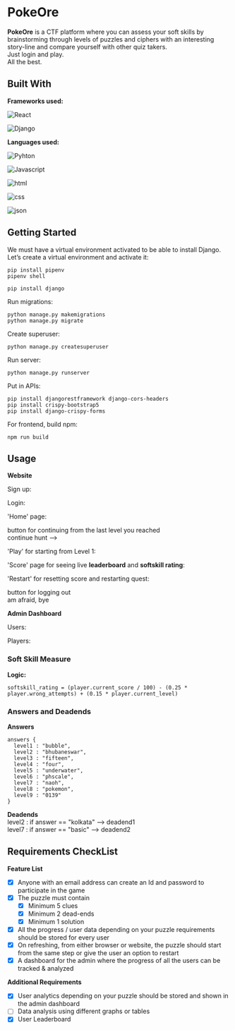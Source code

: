 
# PokeOre

**PokeOre** is a CTF platform where you can assess your soft skills by brainstorming through levels of puzzles and ciphers with an interesting story-line and compare yourself with other quiz takers. \
Just login and play. \
All the best.

## Built With

**Frameworks used:**

![React](https://img.shields.io/badge/React-20232A?style=for-the-badge&logo=react&logoColor=61DAFB)

![Django](https://img.shields.io/badge/Django-092E20?style=for-the-badge&logo=django&logoColor=green)

**Languages used:**

![Pyhton](https://img.shields.io/badge/Python-FFD43B?style=for-the-badge&logo=python&logoColor=blue)

![Javascript](https://img.shields.io/badge/JavaScript-323330?style=for-the-badge&logo=javascript&logoColor=F7DF1E)

![html](https://img.shields.io/badge/HTML5-E34F26?style=for-the-badge&logo=html5&logoColor=white)

![css](https://img.shields.io/badge/CSS3-1572B6?style=for-the-badge&logo=css3&logoColor=white)

![json](https://img.shields.io/badge/json-5E5C5C?style=for-the-badge&logo=json&logoColor=white)

## Getting Started

We must have a virtual environment activated to be able to install Django. \
Let’s create a virtual environment and activate it:
```
pip install pipenv
pipenv shell
```
```
pip install django
```
Run migrations:
```
python manage.py makemigrations
python manage.py migrate
```
Create superuser:
```
python manage.py createsuperuser
```
Run server:
```
python manage.py runserver
```
Put in APIs:
```
pip install djangorestframework django-cors-headers
pip install crispy-bootstrap5
pip install django-crispy-forms
```

For frontend, build npm:
```
npm run build
```
## Usage

**Website**

Sign up:

Login:

'Home' page:

button for continuing from the last level you reached \
continue hunt -->

'Play' for starting from Level 1:

'Score' page for seeing live **leaderboard** and **softskill rating**:

'Restart' for resetting score and restarting quest:

button for logging out \
am afraid, bye 

**Admin Dashboard**

Users:

Players:


### Soft Skill Measure
**Logic:**
```
softskill_rating = (player.current_score / 100) - (0.25 * player.wrong_attempts) + (0.15 * player.current_level)
```

### Answers and Deadends

**Answers**
```
answers {
  level1 : "bubble",
  level2 : "bhubaneswar",  
  level3 : "fifteen",
  level4 : "four",
  level5 : "underwater",
  level6 : "phscale",
  level7 : "naoh",
  level8 : "pokemon",
  level9 : "0139"
}
```

**Deadends** \
level2 : if answer == "kolkata" --> deadend1 \
level7 : if answer == "basic" --> deadend2

## Requirements CheckList

**Feature List**
- [x] Anyone with an email address can create an Id and password to participate in the game
- [x] The puzzle must contain
  - [x] Minimum 5 clues
  - [x] Minimum 2 dead-ends
  - [x] Minimum 1 solution
- [x] All the progress / user data depending on your puzzle requirements should be stored for every user
- [x] On refreshing, from either browser or website, the puzzle should start from the same step or give the user an option to restart
- [x] A dashboard for the admin where the progress of all the users can be tracked & analyzed

**Additional Requirements**
- [x] User analytics depending on your puzzle should be stored and shown in the admin dashboard
- [ ] Data analysis using different graphs or tables
- [x] User Leaderboard